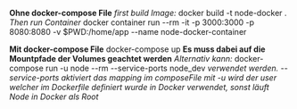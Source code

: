**Ohne docker-compose File**
_first build Image:_
docker build -t node-docker .
_Then run Container_
docker container run --rm -it -p 3000:3000 -p 8080:8080 -v \$PWD:/home/app --name node-docker-container

**Mit docker-compose File**
docker-compose up
**Es muss dabei auf die Mountpfade der Volumes geachtet werden**
_Alternativ kann:_
docker-compose run -u node --rm --service-ports node_dev
_verwendet werden. --service-ports aktiviert das mapping im composeFile_
_mit -u wird der user welcher im Dockerfile definiert wurde in Docker verwendet, sonst läuft Node in Docker als Root_


